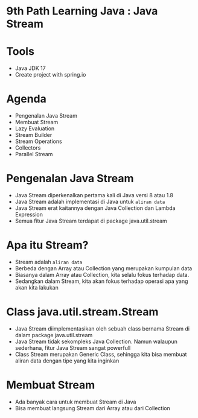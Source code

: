 # 9th Path Learning Java : Java Stream

# Tools

- Java JDK 17
- Create project with spring.io

# Agenda

- Pengenalan Java Stream
- Membuat Stream
- Lazy Evaluation
- Stream Builder
- Stream Operations
- Collectors
- Parallel Stream

# Pengenalan Java Stream

- Java Stream diperkenalkan pertama kali di Java versi 8 atau 1.8
- Java Stream adalah implementasi di Java untuk `aliran data`
- Java Stream erat kaitannya dengan Java Collection dan Lambda Expression
- Semua fitur Java Stream terdapat di package java.util.stream

# Apa itu Stream?

- Stream adalah `aliran data`
- Berbeda dengan Array atau Collection yang merupakan kumpulan data
- Biasanya dalam Array atau Collection, kita selalu fokus terhadap data.
- Sedangkan dalam Stream, kita akan fokus terhadap operasi apa yang akan kita lakukan

# Class java.util.stream.Stream<T>

- Java Stream diimplementasikan oleh sebuah class bernama Stream di dalam package java.util.stream
- Java Stream tidak sekompleks Java Collection. Namun walaupun sederhana, fitur Java Stream sangat powerfull
- Class Stream merupakan Generic Class, sehingga kita bisa membuat aliran data dengan tipe yang kita inginkan

# Membuat Stream

- Ada banyak cara untuk membuat Stream di Java
- Bisa membuat langsung Stream dari Array atau dari Collection
